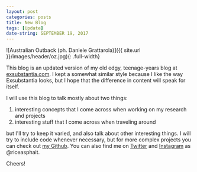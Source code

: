 ```yaml
---
layout: post
categories: posts
title: New Blog
tags: [Update]
date-string: SEPTEMBER 19, 2017
---
```


![Australian Outback (ph. Daniele Grattarola)]({{ site.url }}/images/header/oz.jpg){: .full-width}

This blog is an updated version of my old edgy, teenage-years blog at <a href="http://exsubstantia.com">exsubstantia.com</a>.
I kept a somewhat similar style because I like the way Exsubstantia looks, but I hope that the difference in content
will speak for itself.

I will use this blog to talk mostly about two things: 

1. interesting concepts that I come across when working on my research and projects
2. interesting stuff that I come across when traveling around

but I'll try to keep it varied, and also talk about other interesting things. 
I will try to include code whenever necessary, but for more complex projects you can check out [my Github](https://github.com/danielegrattarola).
You can also find me on [Twitter](https://twitter.com/riceasphait) and [Instagram](https://www.instagram.com/riceasphait/) as @riceasphait.

Cheers!
